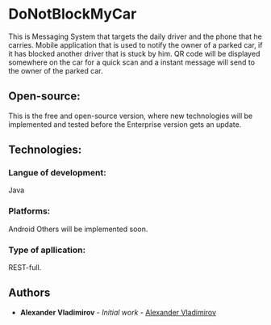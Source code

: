 # DoNotBlockMyCar
This is Messaging System that targets the daily driver and the phone that he carries. Mobile application that is used to notify the owner of a parked car, if it has blocked another driver that is stuck by him. QR code will be displayed somewhere on the car for a quick scan and a instant message will send to the owner of the parked car.

## Open-source:
This is the free and open-source version, where new technologies will be implemented and tested before the Enterprise version gets an update. 

## Technologies:

### Langue of development:  
  Java

### Platforms: 
  Android
  Others will be implemented soon.
  
### Type of apllication: 
  REST-full.
  
  ## Authors

* **Alexander Vladimirov** - *Initial work* - [Alexander Vladimirov](https://github.com/AlexanderVladimirov9090)
